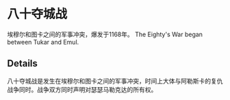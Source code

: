 # 八十夺城战
埃穆尔和图卡之间的军事冲突，爆发于1168年。
The Eighty's War began between Tukar and Emul.

## Details
八十夺城战是发生在埃穆尔和图卡之间的军事冲突，时间上大体与阿勒斯卡的复仇战争同时。战争双方同时声明对瑟瑟马勒克达的所有权。
